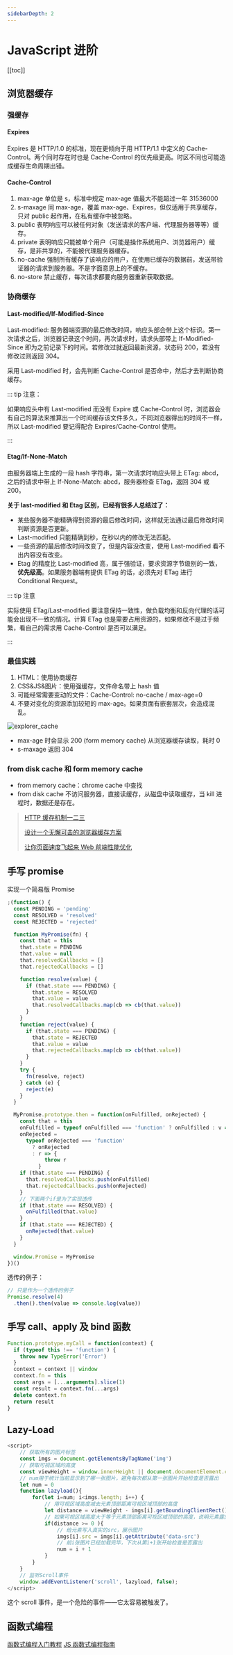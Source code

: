 ```yaml
---
sidebarDepth: 2
---
```


# JavaScript 进阶

[[toc]]

## 浏览器缓存

### 强缓存

#### Expires

Expires 是 HTTP/1.0 的标准，现在更倾向于用 HTTP/1.1 中定义的 Cache-Control。两个同时存在时也是 Cache-Control 的优先级更高。时区不同也可能造成缓存生命周期出错。

#### Cache-Control

1. max-age 单位是 s，标准中规定 max-age 值最大不能超过一年 31536000
2. s-maxage 同 max-age，覆盖 max-age、Expires，但仅适用于共享缓存，只对 public 起作用，在私有缓存中被忽略。
3. public 表明响应可以被任何对象（发送请求的客户端、代理服务器等等）缓存。
4. private 表明响应只能被单个用户（可能是操作系统用户、浏览器用户）缓存，是非共享的，不能被代理服务器缓存。
5. no-cache 强制所有缓存了该响应的用户，在使用已缓存的数据前，发送带验证器的请求到服务器。不是字面意思上的不缓存。
6. no-store 禁止缓存，每次请求都要向服务器重新获取数据。

### 协商缓存

#### Last-modified/If-Modified-Since

Last-modified: 服务器端资源的最后修改时间，响应头部会带上这个标识。第一次请求之后，浏览器记录这个时间，再次请求时，请求头部带上 If-Modified-Since 即为之前记录下的时间。若修改过就返回最新资源，状态码 200，若没有修改过则返回 304。

采用 Last-modified 时，会先判断 Cache-Control 是否命中，然后才去判断协商缓存。

::: tip 注意：

如果响应头中有 Last-modified 而没有 Expire 或 Cache-Control 时，浏览器会有自己的算法来推算出一个时间缓存该文件多久，不同浏览器得出的时间不一样，所以 Last-modified 要记得配合 Expires/Cache-Control 使用。

:::

#### Etag/If-None-Match

由服务器端上生成的一段 hash 字符串，第一次请求时响应头带上 ETag: abcd，之后的请求中带上 If-None-Match: abcd，服务器检查 ETag，返回 304 或 200。

**关于 last-modified 和 Etag 区别，已经有很多人总结过了：**

- 某些服务器不能精确得到资源的最后修改时间，这样就无法通过最后修改时间判断资源是否更新。
- Last-modified 只能精确到秒，在秒以内的修改无法匹配。
- 一些资源的最后修改时间改变了，但是内容没改变，使用 Last-modified 看不出内容没有改变。
- Etag 的精度比 Last-modified 高，属于强验证，要求资源字节级别的一致，**优先级高**。如果服务器端有提供 ETag 的话，必须先对 ETag 进行 Conditional Request。

::: tip 注意

实际使用 ETag/Last-modified 要注意保持一致性，做负载均衡和反向代理的话可能会出现不一致的情况。计算 ETag 也是需要占用资源的，如果修改不是过于频繁，看自己的需求用 Cache-Control 是否可以满足。

:::

### 最佳实践

1. HTML：使用协商缓存
2. CSS&JS&图片：使用强缓存，文件命名带上 hash 值
3. 可能经常需要变动的文件：Cache-Control: no-cache / max-age=0
4. 不要对变化的资源添加较短的 max-age。如果页面有嵌套层次，会造成混乱。

![explorer_cache](./imgs/explorer_cache.png)

- max-age 时会显示 200 (form memory cache) 从浏览器缓存读取，耗时 0
- s-maxage 返回 304

### from disk cache 和 form memory cache

- from memory cache：chrome cache 中查找
- from disk cache 不访问服务器，直接读缓存，从磁盘中读取缓存，当 kill 进程时，数据还是存在。

> [HTTP 缓存机制一二三](https://zhuanlan.zhihu.com/p/29750583)
>
> [设计一个无懈可击的浏览器缓存方案](https://zhuanlan.zhihu.com/p/28113197)
>
> [让你页面速度飞起来 Web 前端性能优化](https://coding.imooc.com/learn/list/130.html)

## 手写 promise

实现一个简易版 Promise

```js
;(function() {
  const PENDING = 'pending'
  const RESOLVED = 'resolved'
  const REJECTED = 'rejected'

  function MyPromise(fn) {
    const that = this
    that.state = PENDING
    that.value = null
    that.resolvedCallbacks = []
    that.rejectedCallbacks = []

    function resolve(value) {
      if (that.state === PENDING) {
        that.state = RESOLVED
        that.value = value
        that.resolvedCallbacks.map(cb => cb(that.value))
      }
    }
    function reject(value) {
      if (that.state === PENDING) {
        that.state = REJECTED
        that.value = value
        that.rejectedCallbacks.map(cb => cb(that.value))
      }
    }
    try {
      fn(resolve, reject)
    } catch (e) {
      reject(e)
    }
  }

  MyPromise.prototype.then = function(onFulfilled, onRejected) {
    const that = this
    onFulfilled = typeof onFulfilled === 'function' ? onFulfilled : v => v
    onRejected =
      typeof onRejected === 'function'
        ? onRejected
        : r => {
            throw r
          }
    if (that.state === PENDING) {
      that.resolvedCallbacks.push(onFulfilled)
      that.rejectedCallbacks.push(onRejected)
    }
    // 下面两个if是为了实现透传
    if (that.state === RESOLVED) {
      onFulfilled(that.value)
    }
    if (that.state === REJECTED) {
      onRejected(that.value)
    }
  }

  window.Promise = MyPromise
})()
```

透传的例子：

```js
// 只是作为一个透传的例子
Promise.resolve(4)
  .then().then(value => console.log(value))
```

## 手写 call、apply 及 bind 函数

```js
Function.prototype.myCall = function(context) {
  if (typeof this !== 'function') {
    throw new TypeError('Error')
  }
  context = context || window
  context.fn = this
  const args = [...arguments].slice(1)
  const result = context.fn(...args)
  delete context.fn
  return result
}
```

## Lazy-Load

```js
<script>
    // 获取所有的图片标签
    const imgs = document.getElementsByTagName('img')
    // 获取可视区域的高度
    const viewHeight = window.innerHeight || document.documentElement.clientHeight
    // num用于统计当前显示到了哪一张图片，避免每次都从第一张图片开始检查是否露出
    let num = 0
    function lazyload(){
        for(let i=num; i<imgs.length; i++) {
            // 用可视区域高度减去元素顶部距离可视区域顶部的高度
            let distance = viewHeight - imgs[i].getBoundingClientRect().top
            // 如果可视区域高度大于等于元素顶部距离可视区域顶部的高度，说明元素露出
            if(distance >= 0 ){
                // 给元素写入真实的src，展示图片
                imgs[i].src = imgs[i].getAttribute('data-src')
                // 前i张图片已经加载完毕，下次从第i+1张开始检查是否露出
                num = i + 1
            }
        }
    }
    // 监听Scroll事件
    window.addEventListener('scroll', lazyload, false);
</script>
```

这个 scroll 事件，是一个危险的事件——它太容易被触发了。

## 函数式编程

[函数式编程入门教程](http://www.ruanyifeng.com/blog/2017/02/fp-tutorial.html) [JS 函数式编程指南](https://llh911001.gitbooks.io/mostly-adequate-guide-chinese/content/)
